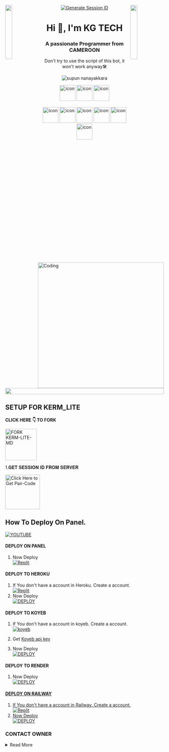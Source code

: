 <img align="left" src="https://user-images.githubusercontent.com/65187002/144930161-2f783401-8d27-4fdf-a2f7-cc0ba32f1f1f.gif" width="21%" style="display:inline;"><img align="right" src="https://user-images.githubusercontent.com/65187002/144930161-2f783401-8d27-4fdf-a2f7-cc0ba32f1f1f.gif" width="21%" style="display:inline;">

<p align="center">
  <a href="https://kg-site-support.vercel.app/">
    <img src="https://img.shields.io/badge/KG WEBSITE-000?style=for-the-badge&logo=vercel&logoColor=white" alt="Generate Session ID"/>
  </a>

<h1 align="center">Hi 👋, I'm KG TECH</h1>
<h3 align="center">A passionate Programmer from CAMEROON</h3>
<p align="center">Don't try to use the script of this bot, it won't work anyway🛠️</p>
<p align="center"> 
 <img src="https://komarev.com/ghpvc/?username=supuna97&label=Profile%20views&color=0e75b6&style=flat" alt="supun nanayakkara" /> 
<!--  <img src="https://img.shields.io/badge/Languages-Python | Java | PHP | Typescript | Node | React -green.svg" alt="supun nanayakkara's languages" /> -->
<!--  <img alt="Profile followers" src="https://img.shields.io/github/followers/supuna97"> -->
</p>

<div align="center">
  <img src="https://techstack-generator.vercel.app/java-icon.svg" alt="icon" width="50" height="50" />
  <img src="https://techstack-generator.vercel.app/python-icon.svg" alt="icon" width="50" height="50" />
  <img src="https://techstack-generator.vercel.app/js-icon.svg" alt="icon"width="50" height="50" />
</div>

<br>

<div align="center">
  <img src="https://techstack-generator.vercel.app/docker-icon.svg" alt="icon" width="50" height="50" />
  <img src="https://techstack-generator.vercel.app/aws-icon.svg" alt="icon" width="50" height="50" />
  <img src="https://techstack-generator.vercel.app/github-icon.svg" alt="icon" width="50" height="50" />
  <img src="https://techstack-generator.vercel.app/prettier-icon.svg" alt="icon" width="50" height="50" />
  <img src="https://techstack-generator.vercel.app/restapi-icon.svg" alt="icon" width="50" height="50" />
  <img src="https://techstack-generator.vercel.app/graphql-icon.svg" alt="icon" width="50" height="50" />
</div>

<img align="right" alt="Coding" width="400" src="https://user-images.githubusercontent.com/74038190/229223263-cf2e4b07-2615-4f87-9c38-e37600f8381a.gif">
<br><br>

<img src="https://i.imgur.com/dBaSKWF.gif" height="20" width="100%">

## SETUP FOR KERM_LITE

**CLICK HERE 👇 TO FORK**

<a href="https://github.com/Kgtech-cmr/KERM-LITE-MD/fork"><img src="https://img.shields.io/badge/FORK-KERM-black" alt="FORK KERM-LITE-MD" width="100"></a>

1.𝐆𝐄𝐓 𝐒𝐄𝐒𝐒𝐈𝐎𝐍 𝐈𝐃 𝐅𝐑𝐎𝐌 𝐒𝐄𝐑𝐕𝐄𝐑

<a href="https://extreme-dalia-arolsarl-9b533ba0.koyeb.app/code"><img src="https://img.shields.io/badge/PAIR_CODE-yellow" alt="Click Here to Get Pair-Code" width="110"></a>   

## How To Deploy On Panel.
 [![YOUTUBE](https://img.shields.io/badge/HOW_TO_DEPLOY-red?style=for-the-badge&logo=youtube&logoColor=white)](https://youtu.be/3BxpOEO1Xxg?si=TtceW2eks_btVG-F)

#### DEPLOY ON PANEL 
1. Now Deploy
    <br>
<a href='https://optiklink.com' target="_blank"><img alt='Replit' src='https://img.shields.io/badge/-PANEL-black?style=for-the-badge&logo=optilink'/></a>
   <br>

#### DEPLOY TO HEROKU 

1. If You don't have a account in Heroku. Create a account.
    <br>
<a href='https://heroku.com' target="_blank"><img alt='Replit' src='https://img.shields.io/badge/-Create-black?style=for-the-badge&logo=heroku'/></a>
   <br>
2. Now Deploy
    <br>
<a href='https://heroku.com/deploy?template=https://github.com/Kgtech-cmr/KERM-LITE' target="_blank"><img alt='DEPLOY' src='https://img.shields.io/badge/-DEPLOY-black?style=for-the-badge&logo=heroku'/></a>

#### DEPLOY TO KOYEB 

1. If You don't have a account in koyeb. Create a account.
    <br>
<a href='https://app.koyeb.com/auth/signup' target="_blank"><img alt='koyeb' src='https://img.shields.io/badge/-Create-black?style=for-the-badge&logo=koyeb'/></a>

2. Get [Koyeb api key](https://app.koyeb.com/account/api)

4. Now Deploy
    <br>
<a href='https://app.koyeb.com/services/deploy?type=docker&image=docker.io/kgkerm/kerm-lite&name=kerm-lite&env[SESSION_ID]=&env[BOT_INFO]=Kɢᴛᴇᴄʜ;Kᴇʀᴍ-ʟɪᴛᴇ⚡️&env[SUDO]=237656520674&env[ANTILINK]=true&env[PORT]=8000&env[KOYEB_API_KEY]=&service_type=worker' target="_blank"><img alt='DEPLOY' src='https://img.shields.io/badge/-DEPLOY-black?style=for-the-badge&logo=koyeb'/></a>

#### DEPLOY TO RENDER 

1. Now Deploy
    <br>
<a href='https://render.com/deploy?repo=https://github.com/Kgtech-cmr/KERM-LITE&env=SESSION_ID,BOT_INFO' target="_blank"><img alt='DEPLOY' src='https://img.shields.io/badge/-DEPLOY-black?style=for-the-badge&logo=render&logoColor=white'/>

#### DEPLOY ON RAILWAY

1. If You don't have a account in Railway. Create a account.
    <br>
<a href='https://railway.app' target="_blank"><img alt='Replit' src='https://img.shields.io/badge/-Create-black?style=for-the-badge&logo=railway'/>
2. Now Deploy
    <br>
<a href='https://railway.app/new/template?template=https://github.com/Kgtech-cmr/KERM-LITE&envs=SESSION_ID,BOT_INFO' target="_blank"><img alt='DEPLOY' src='https://img.shields.io/badge/-DEPLOY-black?style=for-the-badge&logo=railway'/></a>

### CONTACT OWNER

<details close>
<summary>Read More</summary>

<br>

<h3 align="left">Trophy:</h3>

<p align="center">
<img src="https://media.tenor.com/0ENB5HuTH0gAAAAi/trophy-beker.gif"  width="100px" height="100px"></p>
  
<div align="center">
<img src="https://github-profile-trophy.vercel.app/?username=supuna97&theme=matrix&no-bg=true&no-frame=true&row=1&column=4&title=MultiLanguage,Commits,PullRequest,Reviews">
 </div>

<div align="center">
<img src="https://github-profile-trophy.vercel.app/?username=supuna97&theme=matrix&no-bg=true&no-frame=true&row=1&column=4&title=Repositories,Organizations,Stars,Followers">
 </div>
 <br><br>

<img src="https://i.imgur.com/dBaSKWF.gif" height="20" width="100%">

<h3 align="left">GitHub Stats:</h3>
<div align="center">
 
![YoshCasaster GitHub stats](https://github-readme-stats.vercel.app/api?username=YoshCasaster\&theme=midnight-purple\&show_icons=true\&show=reviews,prs_merged,prs_merged_percentage\&hide=contribs,issues)

[![GitHub Streak](https://streak-stats.demolab.com/?user=supuna97&theme=midnight-purple)](https://git.io/streak-stats)

</div>

<br><br>

<img src="https://i.imgur.com/dBaSKWF.gif" height="20" width="100%">

<h3 align="left">Activity:</h3>

![YoshCasaster Graph](https://github-readme-activity-graph.vercel.app/graph?username=YoshCasastercustom_title=Supun's%20GitHub%20Activity%20Graph&bg_color=0D1117&color=7F3FBF&line=7F3FBF&point=7F3FBF&area_color=FFFFFF&title_color=FFFFFF&area=true)
<br><br>

<img src="https://i.imgur.com/dBaSKWF.gif" height="20" width="100%">


<img src="https://media.giphy.com/media/LnQjpWaON8nhr21vNW/giphy.gif" width="60"> <em><b>I love connecting with different people</b> so if you want to say <b>hi, I'll be happy to meet you more!</b> :)</em>

<br>
<p align="right" > Created with 🧡 by <a href="#"></>KG TECH</></a></p>

<br>
<h3 align="left">Connect with me:</h3>
<p align="left">
<a href="https://linkedin.com/in/yosepwahyudanuarto" target="blank"><img align="center" src="https://raw.githubusercontent.com/rahuldkjain/github-profile-readme-generator/master/src/images/icons/Social/linked-in-alt.svg" alt="supunnanayakkara" height="30" width="40" /></a>
<a href="https://stackoverflow.com/users/9565088/yosepwahyudanuarta" target="blank"><img align="center" src="https://raw.githubusercontent.com/rahuldkjain/github-profile-readme-generator/master/src/images/icons/Social/stack-overflow.svg" alt="supun-nanayakkara" height="30" width="40" /></a>
<a href="https://www.instagram.com/rnbvb_e?igsh=MWc0eXZkNzdtMmkxdw%3D%3D&utm_source=qr" target="blank"><img align="center" src="https://raw.githubusercontent.com/rahuldkjain/github-profile-readme-generator/master/src/images/icons/Social/instagram.svg" alt="rnbvb_e" height="30" width="40" /></a>
</p>
<br>

